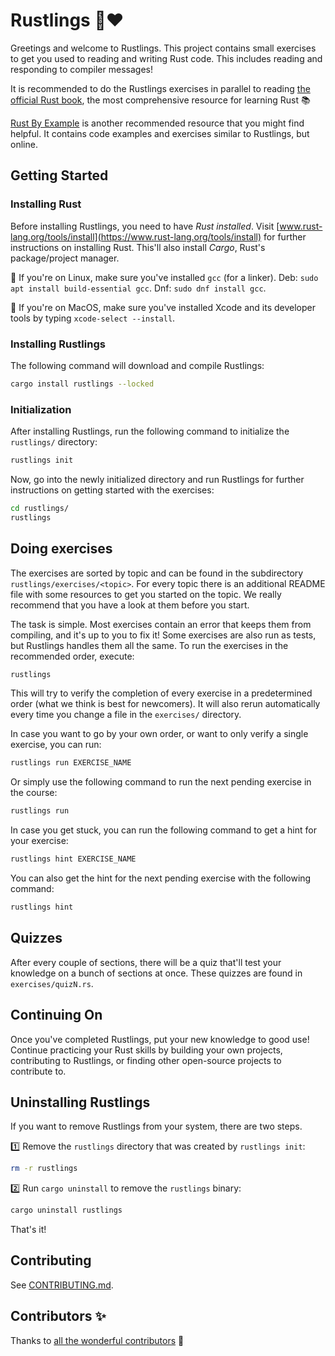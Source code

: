 <div class="oranda-hide">

# Rustlings 🦀❤️

</div>

Greetings and welcome to Rustlings.
This project contains small exercises to get you used to reading and writing Rust code.
This includes reading and responding to compiler messages!

It is recommended to do the Rustlings exercises in parallel to reading [the official Rust book](https://doc.rust-lang.org/book/), the most comprehensive resource for learning Rust 📚️

[Rust By Example](https://doc.rust-lang.org/rust-by-example/) is another recommended resource that you might find helpful.
It contains code examples and exercises similar to Rustlings, but online.

## Getting Started

### Installing Rust

Before installing Rustlings, you need to have _Rust installed_.
Visit [www.rust-lang.org/tools/install](https://www.rust-lang.org/tools/install) for further instructions on installing Rust.
This'll also install _Cargo_, Rust's package/project manager.

🐧 If you're on Linux, make sure you've installed `gcc` (for a linker). Deb: `sudo apt install build-essential gcc`. Dnf: `sudo dnf install gcc`.

🍎 If you're on MacOS, make sure you've installed Xcode and its developer tools by typing `xcode-select --install`.

### Installing Rustlings

The following command will download and compile Rustlings:

```bash
cargo install rustlings --locked
```

### Initialization

After installing Rustlings, run the following command to initialize the `rustlings/` directory:

```bash
rustlings init
```

Now, go into the newly initialized directory and run Rustlings for further instructions on getting started with the exercises:

```bash
cd rustlings/
rustlings
```

## Doing exercises

The exercises are sorted by topic and can be found in the subdirectory `rustlings/exercises/<topic>`.
For every topic there is an additional README file with some resources to get you started on the topic.
We really recommend that you have a look at them before you start.

The task is simple.
Most exercises contain an error that keeps them from compiling, and it's up to you to fix it!
Some exercises are also run as tests, but Rustlings handles them all the same.
To run the exercises in the recommended order, execute:

```bash
rustlings
```

This will try to verify the completion of every exercise in a predetermined order (what we think is best for newcomers).
It will also rerun automatically every time you change a file in the `exercises/` directory.

In case you want to go by your own order, or want to only verify a single exercise, you can run:

```bash
rustlings run EXERCISE_NAME
```

Or simply use the following command to run the next pending exercise in the course:

```bash
rustlings run
```

In case you get stuck, you can run the following command to get a hint for your exercise:

```bash
rustlings hint EXERCISE_NAME
```

You can also get the hint for the next pending exercise with the following command:

```bash
rustlings hint
```

## Quizzes

After every couple of sections, there will be a quiz that'll test your knowledge on a bunch of sections at once.
These quizzes are found in `exercises/quizN.rs`.

## Continuing On

<!-- TODO: Mention third-party exercises -->

Once you've completed Rustlings, put your new knowledge to good use!
Continue practicing your Rust skills by building your own projects, contributing to Rustlings, or finding other open-source projects to contribute to.

## Uninstalling Rustlings

If you want to remove Rustlings from your system, there are two steps.

1️⃣ Remove the `rustlings` directory that was created by `rustlings init`:

```bash
rm -r rustlings
```

2️⃣ Run `cargo uninstall` to remove the `rustlings` binary:

```bash
cargo uninstall rustlings
```

That's it!

## Contributing

See [CONTRIBUTING.md](https://github.com/rust-lang/rustlings/blob/main/CONTRIBUTING.md).

## Contributors ✨

Thanks to [all the wonderful contributors](https://github.com/rust-lang/rustlings/graphs/contributors) 🎉

